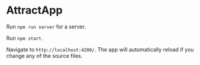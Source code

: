 # AttractApp

Run `npm run server` for a server. 

Run `npm start`. 

Navigate to `http://localhost:4200/`. The app will automatically reload if you change any of the source files.
